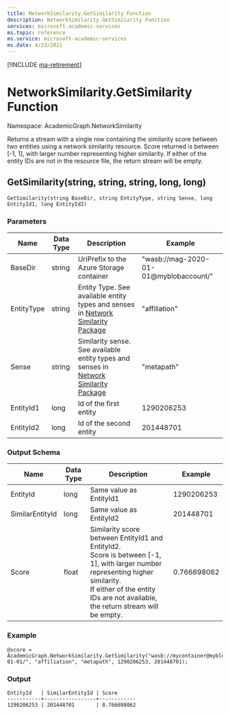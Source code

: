 ```yaml
---
title: NetworkSimilarity.GetSimilarity Function
description: NetworkSimilarity.GetSimilarity Function
services: microsoft-academic-services
ms.topic: reference
ms.service: microsoft-academic-services
ms.date: 4/23/2021
---
```

[!INCLUDE [ma-retirement](../includes/ma-retirement.md)]

# NetworkSimilarity.GetSimilarity Function

Namespace: AcademicGraph.NetworkSimilarity

Returns a stream with a single row containing the similarity score between two entities using a network similarity resource.
Score returned is between [-1, 1], with larger number representing higher similarity.
If either of the entity IDs are not in the resource file, the return stream will be empty.

## GetSimilarity(string, string, string, long, long)

  ```U-SQL
  GetSimilarity(string BaseDir, string EntityType, string Sense, long EntityId1, long EntityId2)
  ```

### Parameters

| Name | Data Type | Description | Example |
| --- | --- | --- | --- |
| BaseDir | string | UriPrefix to the Azure Storage container | "wasb://mag-2020-01-01@myblobaccount/" |
| EntityType | string | Entity Type. See available entity types and senses in [Network Similarity Package](network-similarity.md#available-senses) | "affiliation" |
| Sense | string | Similarity sense. See available entity types and senses in [Network Similarity Package](network-similarity.md#available-senses) | "metapath" |
| EntityId1 | long | Id of the first entity | 1290206253 |
| EntityId2 | long | Id of the second entity | 201448701 |

### Output Schema

| Name | Data Type | Description | Example |
| --- | --- | --- | --- |
| EntityId | long | Same value as EntityId1 | 1290206253 |
| SimilarEntityId | long | Same value as EntityId2 | 201448701 |
| Score | float | Similarity score between EntityId1 and EntityId2. <br> Score is between [-1, 1], with larger number representing higher similarity. <br> If either of the entity IDs are not available, the return stream will be empty. | 0.766698062 |

### Example

   ```U-SQL
   @score = AcademicGraph.NetworkSimilarity.GetSimilarity("wasb://mycontainer@myblobaccount/mag/2020-01-01/", "affiliation", "metapath", 1290206253, 201448701);
   ```

### Output

   ```
   EntityId   | SimilarEntityId | Score
   -----------+-----------------+------------
   1290206253 | 201448701       | 0.766698062
   ```
